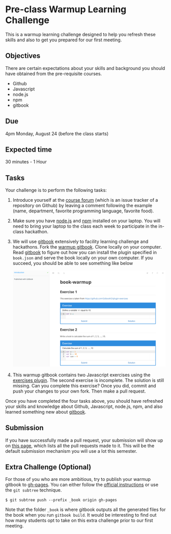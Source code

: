 # Pre-class Warmup Learning Challenge

This is a warmup learning challenge designed to help you refresh these skills
and also to get you prepared for our first meeting.

## Objectives

There are certain expectations about your skills and background you should have
obtained from the pre-requisite courses.

* Github
* Javascript
* node.js
* npm
* gitbook

## Due

4pm Monday, August 24 (before the class starts)

## Expected time

30 minutes - 1 Hour

## Tasks

Your challenge is to perform the following tasks:

1. Introduce yourself at the [course
forum](https://github.com/bigdatahci2015/forum/issues/1) (which is an issue
tracker of a repository on Github) by leaving a comment following the example
(name, department, favorite programming language, favorite food).

2. Make sure you have [node.js](https://nodejs.org/) and
[npm](https://docs.npmjs.com/getting-started/installing-node) installed on your
laptop. You will need to bring your laptop to the class each week to participate
in the in-class hackathon.

3. We will use [gitbook](https://github.com/GitbookIO/gitbook) extensively to facility learning challenge and
hackathons. Fork the [warmup
gitbook](https://github.com/bigdatahci2015/book-warmup). Clone locally on your
computer. Read [gitbook](https://github.com/GitbookIO/gitbook) to figure out how you can install the plugin specified
in `book.json` and serve the book locally on your own computer. If you succeed,
you should be able to see something like below

    ![screen](screen.png)

4. This warmup gitbook contains two Javascript exercises using the
[exercises plugin](https://github.com/GitbookIO/plugin-exercises). The second
exercise is incomplete. The solution is still missing. Can you complete this
exercise? Once you did, commit and push your changes to your own fork. Then
make a pull request.

Once you have completed the four tasks above, you should have refreshed your skills
and knowledge about Github, Javascript, node.js, npm, and also learned something new about
[gitbook](https://github.com/GitbookIO/gitbook).

## Submission

If you have successfully made a pull request, your submission will show up on
[this page](https://github.com/bigdatahci2015/book-warmup/pulls), which lists
all the pull requests made to it. This will be the default submission mechanism
you will use a lot this semester.

## Extra Challenge (Optional)

For those of you who are more ambitious, try to publish your warmup gitbook to
[gh-pages](https://pages.github.com/). You can either follow the [official instructions](https://help.github.com/articles/creating-project-pages-manually/) or use the
`git subtree` technique.

    $ git subtree push --prefix _book origin gh-pages

Note that the folder `_book` is where gitbook outputs all the generated files
for the book when you run `gitbook build`. It would be interesting to find out how many
students opt to take on this extra challenge prior to our first meeting.
